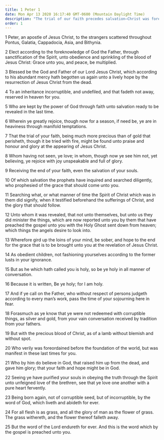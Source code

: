 ```yaml
---
title: 1 Peter 1
date: Mon Apr 13 2020 16:17:40 GMT-0600 (Mountain Daylight Time)
description: "The trial of our faith precedes salvation—Christ was foreordained to be the Redeemer."
order: 1
---
```


1 Peter, an apostle of Jesus Christ, to the strangers scattered throughout Pontus, Galatia, Cappadocia, Asia, and Bithynia.

2 Elect according to the foreknowledge of God the Father, through sanctification of the Spirit, unto obedience and sprinkling of the blood of Jesus Christ: Grace unto you, and peace, be multiplied.

3 Blessed be the God and Father of our Lord Jesus Christ, which according to his abundant mercy hath begotten us again unto a lively hope by the resurrection of Jesus Christ from the dead.

4 To an inheritance incorruptible, and undefiled, and that fadeth not away, reserved in heaven for you.

5 Who are kept by the power of God through faith unto salvation ready to be revealed in the last time.

6 Wherein ye greatly rejoice, though now for a season, if need be, ye are in heaviness through manifold temptations.

7 That the trial of your faith, being much more precious than of gold that perisheth, though it be tried with fire, might be found unto praise and honour and glory at the appearing of Jesus Christ.

8 Whom having not seen, ye love; in whom, though now ye see him not, yet believing, ye rejoice with joy unspeakable and full of glory.

9 Receiving the end of your faith, even the salvation of your souls.

10 Of which salvation the prophets have inquired and searched diligently, who prophesied of the grace that should come unto you.

11 Searching what, or what manner of time the Spirit of Christ which was in them did signify, when it testified beforehand the sufferings of Christ, and the glory that should follow.

12 Unto whom it was revealed, that not unto themselves, but unto us they did minister the things, which are now reported unto you by them that have preached the gospel unto you with the Holy Ghost sent down from heaven; which things the angels desire to look into.

13 Wherefore gird up the loins of your mind, be sober, and hope to the end for the grace that is to be brought unto you at the revelation of Jesus Christ.

14 As obedient children, not fashioning yourselves according to the former lusts in your ignorance.

15 But as he which hath called you is holy, so be ye holy in all manner of conversation.

16 Because it is written, Be ye holy; for I am holy.

17 And if ye call on the Father, who without respect of persons judgeth according to every man’s work, pass the time of your sojourning here in fear.

18 Forasmuch as ye know that ye were not redeemed with corruptible things, as silver and gold, from your vain conversation received by tradition from your fathers.

19 But with the precious blood of Christ, as of a lamb without blemish and without spot.

20 Who verily was foreordained before the foundation of the world, but was manifest in these last times for you.

21 Who by him do believe in God, that raised him up from the dead, and gave him glory; that your faith and hope might be in God.

22 Seeing ye have purified your souls in obeying the truth through the Spirit unto unfeigned love of the brethren, see that ye love one another with a pure heart fervently.

23 Being born again, not of corruptible seed, but of incorruptible, by the word of God, which liveth and abideth for ever.

24 For all flesh is as grass, and all the glory of man as the flower of grass. The grass withereth, and the flower thereof falleth away.

25 But the word of the Lord endureth for ever. And this is the word which by the gospel is preached unto you.

